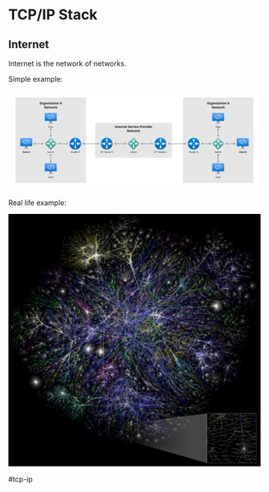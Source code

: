 # TCP/IP Stack

## Internet

Internet is the network of networks.

Simple example:

![Network of networks](_images/network-of-networks.png)

Real life example:

![Internet map](_images/internet-map.png)

#tcp-ip
